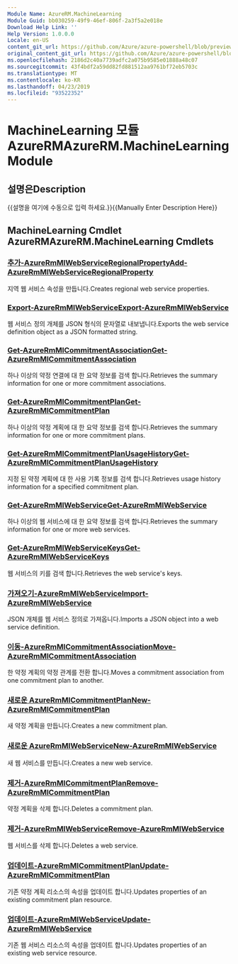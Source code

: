 ```yaml
---
Module Name: AzureRM.MachineLearning
Module Guid: bb030259-49f9-46ef-806f-2a3f5a2e018e
Download Help Link: ''
Help Version: 1.0.0.0
Locale: en-US
content_git_url: https://github.com/Azure/azure-powershell/blob/preview/src/ResourceManager/MachineLearning/Commands.MachineLearning/help/AzureRM.MachineLearning.md
original_content_git_url: https://github.com/Azure/azure-powershell/blob/preview/src/ResourceManager/MachineLearning/Commands.MachineLearning/help/AzureRM.MachineLearning.md
ms.openlocfilehash: 2186d2c40a7739adfc2a075b9585e01888a48c07
ms.sourcegitcommit: 43f4bdf2a59dd82fd881512aa9761bf72eb5703c
ms.translationtype: MT
ms.contentlocale: ko-KR
ms.lasthandoff: 04/23/2019
ms.locfileid: "93522352"
---
```

# <span data-ttu-id="b63a6-101">MachineLearning 모듈 AzureRM</span><span class="sxs-lookup"><span data-stu-id="b63a6-101">AzureRM.MachineLearning Module</span></span>
## <span data-ttu-id="b63a6-102">설명은</span><span class="sxs-lookup"><span data-stu-id="b63a6-102">Description</span></span>
<span data-ttu-id="b63a6-103">{{설명을 여기에 수동으로 입력 하세요.}}</span><span class="sxs-lookup"><span data-stu-id="b63a6-103">{{Manually Enter Description Here}}</span></span>

## <span data-ttu-id="b63a6-104">MachineLearning Cmdlet AzureRM</span><span class="sxs-lookup"><span data-stu-id="b63a6-104">AzureRM.MachineLearning Cmdlets</span></span>
### [<span data-ttu-id="b63a6-105">추가-AzureRmMlWebServiceRegionalProperty</span><span class="sxs-lookup"><span data-stu-id="b63a6-105">Add-AzureRmMlWebServiceRegionalProperty</span></span>](Add-AzureRmMlWebServiceRegionalProperty.md)
<span data-ttu-id="b63a6-106">지역 웹 서비스 속성을 만듭니다.</span><span class="sxs-lookup"><span data-stu-id="b63a6-106">Creates regional web service properties.</span></span>

### [<span data-ttu-id="b63a6-107">Export-AzureRmMlWebService</span><span class="sxs-lookup"><span data-stu-id="b63a6-107">Export-AzureRmMlWebService</span></span>](Export-AzureRmMlWebService.md)
<span data-ttu-id="b63a6-108">웹 서비스 정의 개체를 JSON 형식의 문자열로 내보냅니다.</span><span class="sxs-lookup"><span data-stu-id="b63a6-108">Exports the web service definition object as a JSON formatted string.</span></span>

### [<span data-ttu-id="b63a6-109">Get-AzureRmMlCommitmentAssociation</span><span class="sxs-lookup"><span data-stu-id="b63a6-109">Get-AzureRmMlCommitmentAssociation</span></span>](Get-AzureRmMlCommitmentAssociation.md)
<span data-ttu-id="b63a6-110">하나 이상의 약정 연결에 대 한 요약 정보를 검색 합니다.</span><span class="sxs-lookup"><span data-stu-id="b63a6-110">Retrieves the summary information for one or more commitment associations.</span></span>

### [<span data-ttu-id="b63a6-111">Get-AzureRmMlCommitmentPlan</span><span class="sxs-lookup"><span data-stu-id="b63a6-111">Get-AzureRmMlCommitmentPlan</span></span>](Get-AzureRmMlCommitmentPlan.md)
<span data-ttu-id="b63a6-112">하나 이상의 약정 계획에 대 한 요약 정보를 검색 합니다.</span><span class="sxs-lookup"><span data-stu-id="b63a6-112">Retrieves the summary information for one or more commitment plans.</span></span>

### [<span data-ttu-id="b63a6-113">Get-AzureRmMlCommitmentPlanUsageHistory</span><span class="sxs-lookup"><span data-stu-id="b63a6-113">Get-AzureRmMlCommitmentPlanUsageHistory</span></span>](Get-AzureRmMlCommitmentPlanUsageHistory.md)
<span data-ttu-id="b63a6-114">지정 된 약정 계획에 대 한 사용 기록 정보를 검색 합니다.</span><span class="sxs-lookup"><span data-stu-id="b63a6-114">Retrieves usage history information for a specified commitment plan.</span></span>

### [<span data-ttu-id="b63a6-115">Get-AzureRmMlWebService</span><span class="sxs-lookup"><span data-stu-id="b63a6-115">Get-AzureRmMlWebService</span></span>](Get-AzureRmMlWebService.md)
<span data-ttu-id="b63a6-116">하나 이상의 웹 서비스에 대 한 요약 정보를 검색 합니다.</span><span class="sxs-lookup"><span data-stu-id="b63a6-116">Retrieves the summary information for one or more web services.</span></span>

### [<span data-ttu-id="b63a6-117">Get-AzureRmMlWebServiceKeys</span><span class="sxs-lookup"><span data-stu-id="b63a6-117">Get-AzureRmMlWebServiceKeys</span></span>](Get-AzureRmMlWebServiceKeys.md)
<span data-ttu-id="b63a6-118">웹 서비스의 키를 검색 합니다.</span><span class="sxs-lookup"><span data-stu-id="b63a6-118">Retrieves the web service's keys.</span></span>

### [<span data-ttu-id="b63a6-119">가져오기-AzureRmMlWebService</span><span class="sxs-lookup"><span data-stu-id="b63a6-119">Import-AzureRmMlWebService</span></span>](Import-AzureRmMlWebService.md)
<span data-ttu-id="b63a6-120">JSON 개체를 웹 서비스 정의로 가져옵니다.</span><span class="sxs-lookup"><span data-stu-id="b63a6-120">Imports a JSON object into a web service definition.</span></span>

### [<span data-ttu-id="b63a6-121">이동-AzureRmMlCommitmentAssociation</span><span class="sxs-lookup"><span data-stu-id="b63a6-121">Move-AzureRmMlCommitmentAssociation</span></span>](Move-AzureRmMlCommitmentAssociation.md)
<span data-ttu-id="b63a6-122">한 약정 계획의 약정 관계를 전환 합니다.</span><span class="sxs-lookup"><span data-stu-id="b63a6-122">Moves a commitment association from one commitment plan to another.</span></span>

### [<span data-ttu-id="b63a6-123">새로운 AzureRmMlCommitmentPlan</span><span class="sxs-lookup"><span data-stu-id="b63a6-123">New-AzureRmMlCommitmentPlan</span></span>](New-AzureRmMlCommitmentPlan.md)
<span data-ttu-id="b63a6-124">새 약정 계획을 만듭니다.</span><span class="sxs-lookup"><span data-stu-id="b63a6-124">Creates a new commitment plan.</span></span>

### [<span data-ttu-id="b63a6-125">새로운 AzureRmMlWebService</span><span class="sxs-lookup"><span data-stu-id="b63a6-125">New-AzureRmMlWebService</span></span>](New-AzureRmMlWebService.md)
<span data-ttu-id="b63a6-126">새 웹 서비스를 만듭니다.</span><span class="sxs-lookup"><span data-stu-id="b63a6-126">Creates a new web service.</span></span>

### [<span data-ttu-id="b63a6-127">제거-AzureRmMlCommitmentPlan</span><span class="sxs-lookup"><span data-stu-id="b63a6-127">Remove-AzureRmMlCommitmentPlan</span></span>](Remove-AzureRmMlCommitmentPlan.md)
<span data-ttu-id="b63a6-128">약정 계획을 삭제 합니다.</span><span class="sxs-lookup"><span data-stu-id="b63a6-128">Deletes a commitment plan.</span></span>

### [<span data-ttu-id="b63a6-129">제거-AzureRmMlWebService</span><span class="sxs-lookup"><span data-stu-id="b63a6-129">Remove-AzureRmMlWebService</span></span>](Remove-AzureRmMlWebService.md)
<span data-ttu-id="b63a6-130">웹 서비스를 삭제 합니다.</span><span class="sxs-lookup"><span data-stu-id="b63a6-130">Deletes a web service.</span></span>

### [<span data-ttu-id="b63a6-131">업데이트-AzureRmMlCommitmentPlan</span><span class="sxs-lookup"><span data-stu-id="b63a6-131">Update-AzureRmMlCommitmentPlan</span></span>](Update-AzureRmMlCommitmentPlan.md)
<span data-ttu-id="b63a6-132">기존 약정 계획 리소스의 속성을 업데이트 합니다.</span><span class="sxs-lookup"><span data-stu-id="b63a6-132">Updates properties of an existing commitment plan resource.</span></span>

### [<span data-ttu-id="b63a6-133">업데이트-AzureRmMlWebService</span><span class="sxs-lookup"><span data-stu-id="b63a6-133">Update-AzureRmMlWebService</span></span>](Update-AzureRmMlWebService.md)
<span data-ttu-id="b63a6-134">기존 웹 서비스 리소스의 속성을 업데이트 합니다.</span><span class="sxs-lookup"><span data-stu-id="b63a6-134">Updates properties of an existing web service resource.</span></span>

